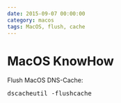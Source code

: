 ```yaml
--- 
date: 2015-09-07 00:00:00
category: macos
tags: MacOS, flush, cache
---
```

# MacOS KnowHow

Flush MacOS DNS-Cache:
    <pre>dscacheutil -flushcache</pre>

